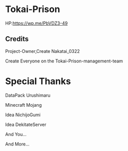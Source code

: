# Tokai-Prison

HP:https://wp.me/PbVDZ3-49

## Credits

Project-Owner,Create Nakatai_0322

Create Everyone on the Tokai-Prison-management-team

# Special Thanks

DataPack Urushimaru

Minecraft Mojang

Idea NichijoGumi

Idea DekitateServer

And You...

And More...
